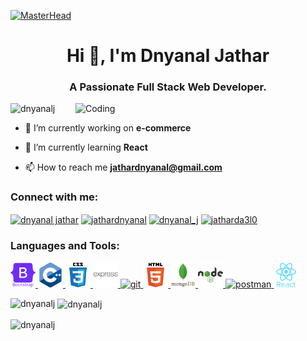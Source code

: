 
[![MasterHead](https://www.hostinger.com/tutorials/wp-content/uploads/sites/2/2022/04/web-developer-portfolio.png)]()
<h1 align="center">Hi 👋, I'm Dnyanal Jathar</h1>
<h3 align="center">A Passionate Full Stack Web Developer.</h3>
<img align="right" alt="Coding" width="400"src="https://user-images.githubusercontent.com/69011963/137184767-79a13ec7-1bb3-4341-a6da-3a149c9c159a.gif"></img>

<p align="left"> <img src="https://komarev.com/ghpvc/?username=dnyanalj&label=Profile%20views&color=0e75b6&style=flat" alt="dnyanalj" /> </p>

- 🔭 I’m currently working on **e-commerce**

- 🌱 I’m currently learning **React**

- 📫 How to reach me **jathardnyanal@gmail.com**

<h3 align="left">Connect with me:</h3>
<p align="left">
<a href="https://linkedin.com/in/dnyanal jathar" target="blank"><img align="center" src="https://raw.githubusercontent.com/rahuldkjain/github-profile-readme-generator/master/src/images/icons/Social/linked-in-alt.svg" alt="dnyanal jathar" height="30" width="40" /></a>
<a href="https://www.codechef.com/users/jathardnyanal" target="blank"><img align="center" src="https://cdn.jsdelivr.net/npm/simple-icons@3.1.0/icons/codechef.svg" alt="jathardnyanal" height="30" width="40" /></a>
<a href="https://www.leetcode.com/dnyanal_j" target="blank"><img align="center" src="https://raw.githubusercontent.com/rahuldkjain/github-profile-readme-generator/master/src/images/icons/Social/leet-code.svg" alt="dnyanal_j" height="30" width="40" /></a>
<a href="https://auth.geeksforgeeks.org/user/jatharda3l0" target="blank"><img align="center" src="https://raw.githubusercontent.com/rahuldkjain/github-profile-readme-generator/master/src/images/icons/Social/geeks-for-geeks.svg" alt="jatharda3l0" height="30" width="40" /></a>
</p>

<h3 align="left">Languages and Tools:</h3>
<p align="left"> <a href="https://getbootstrap.com" target="_blank" rel="noreferrer"> <img src="https://raw.githubusercontent.com/devicons/devicon/master/icons/bootstrap/bootstrap-plain-wordmark.svg" alt="bootstrap" width="40" height="40"/> </a> <a href="https://www.w3schools.com/cpp/" target="_blank" rel="noreferrer"> <img src="https://raw.githubusercontent.com/devicons/devicon/master/icons/cplusplus/cplusplus-original.svg" alt="cplusplus" width="40" height="40"/> </a> <a href="https://www.w3schools.com/css/" target="_blank" rel="noreferrer"> <img src="https://raw.githubusercontent.com/devicons/devicon/master/icons/css3/css3-original-wordmark.svg" alt="css3" width="40" height="40"/> </a> <a href="https://expressjs.com" target="_blank" rel="noreferrer"> <img src="https://raw.githubusercontent.com/devicons/devicon/master/icons/express/express-original-wordmark.svg" alt="express" width="40" height="40"/> </a> <a href="https://git-scm.com/" target="_blank" rel="noreferrer"> <img src="https://www.vectorlogo.zone/logos/git-scm/git-scm-icon.svg" alt="git" width="40" height="40"/> </a> <a href="https://www.w3.org/html/" target="_blank" rel="noreferrer"> <img src="https://raw.githubusercontent.com/devicons/devicon/master/icons/html5/html5-original-wordmark.svg" alt="html5" width="40" height="40"/> </a> <a href="https://www.mongodb.com/" target="_blank" rel="noreferrer"> <img src="https://raw.githubusercontent.com/devicons/devicon/master/icons/mongodb/mongodb-original-wordmark.svg" alt="mongodb" width="40" height="40"/> </a> <a href="https://nodejs.org" target="_blank" rel="noreferrer"> <img src="https://raw.githubusercontent.com/devicons/devicon/master/icons/nodejs/nodejs-original-wordmark.svg" alt="nodejs" width="40" height="40"/> </a> <a href="https://postman.com" target="_blank" rel="noreferrer"> <img src="https://www.vectorlogo.zone/logos/getpostman/getpostman-icon.svg" alt="postman" width="40" height="40"/> </a> <a href="https://reactjs.org/" target="_blank" rel="noreferrer"> <img src="https://raw.githubusercontent.com/devicons/devicon/master/icons/react/react-original-wordmark.svg" alt="react" width="40" height="40"/> </a> </p>

<p><img align="left" src="https://github-readme-stats.vercel.app/api/top-langs?username=dnyanalj&show_icons=true&locale=en&layout=compact" alt="dnyanalj" /></p>

<p>&nbsp;<img align="center" src="https://github-readme-stats.vercel.app/api?username=dnyanalj&show_icons=true&locale=en" alt="dnyanalj" /></p>

<p><img align="center" src="https://github-readme-streak-stats.herokuapp.com/?user=dnyanalj&" alt="dnyanalj" /></p>
